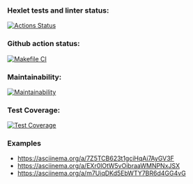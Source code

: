 ### Hexlet tests and linter status:
[![Actions Status](https://github.com/plutorbito/frontend-project-46/workflows/hexlet-check/badge.svg)](https://github.com/plutorbito/frontend-project-46/actions)

### Github action status:
[![Makefile CI](https://github.com/plutorbito/frontend-project-46/actions/workflows/makefile.yml/badge.svg)](https://github.com/plutorbito/frontend-project-46/actions/workflows/makefile.yml)

### Maintainability:
[![Maintainability](https://api.codeclimate.com/v1/badges/0c47a5d58a7579452917/maintainability)](https://codeclimate.com/github/plutorbito/frontend-project-46/maintainability)

### Test Coverage:
[![Test Coverage](https://api.codeclimate.com/v1/badges/0c47a5d58a7579452917/test_coverage)](https://codeclimate.com/github/plutorbito/frontend-project-46/test_coverage)

### Examples
* https://asciinema.org/a/7Z5TCB623t1gciHqAi7AyGV3F
* https://asciinema.org/a/EXr0lOtW5vOibraaWMNPNxJSX
* https://asciinema.org/a/m7UiqDKd5EbWTY7BR6d4GG4vG